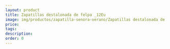 ```yaml
---
layout: product
title: Zapatillas destalonada de felpa _12Eu
image: img/productos/zapatilla-senora-verano/Zapatillas destalonada de felpa _12Eu.webp
price: 
tags: 
description: 
order: 0
---
```

